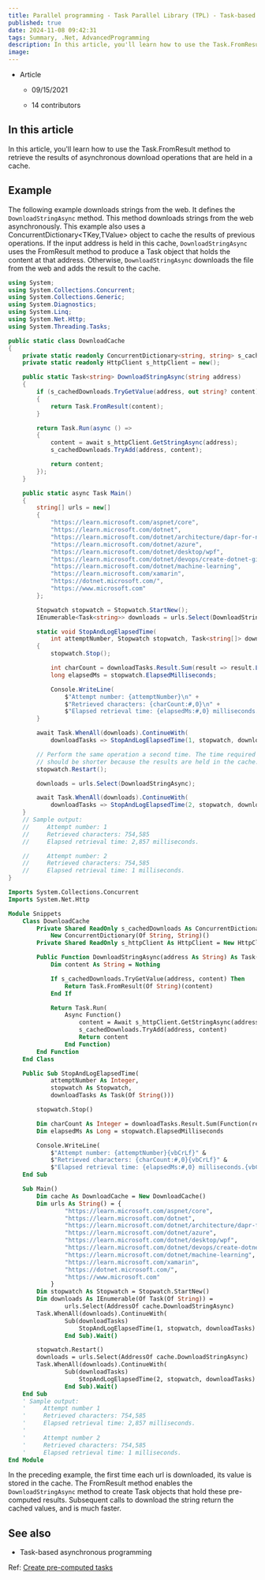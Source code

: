 ```yaml
---
title: Parallel programming - Task Parallel Library (TPL) - Task-based asynchronous programming - Create pre-computed tasks
published: true
date: 2024-11-08 09:42:31
tags: Summary, .Net, AdvancedProgramming
description: In this article, you'll learn how to use the Task.FromResult method to retrieve the results of asynchronous download operations that are held in a cache. The FromResult method returns a finished Task<TResult> object that holds the provided value as its Result property. This method is useful when you perform an asynchronous operation that returns a Task<TResult> object, and the result of that Task<TResult> object is already computed.
image:
---
```

- Article

  - 09/15/2021

  - 14 contributors

## In this article

In this article, you'll learn how to use the Task.FromResult method to retrieve the results of asynchronous download operations that are held in a cache.

## Example

The following example downloads strings from the web. It defines the ```DownloadStringAsync``` method. This method downloads strings from the web asynchronously. This example also uses a ConcurrentDictionary<TKey,TValue> object to cache the results of previous operations. If the input address is held in this cache, ```DownloadStringAsync``` uses the FromResult method to produce a Task<TResult> object that holds the content at that address. Otherwise, ```DownloadStringAsync``` downloads the file from the web and adds the result to the cache.

```csharp
using System;
using System.Collections.Concurrent;
using System.Collections.Generic;
using System.Diagnostics;
using System.Linq;
using System.Net.Http;
using System.Threading.Tasks;

public static class DownloadCache
{
    private static readonly ConcurrentDictionary<string, string> s_cachedDownloads = new();
    private static readonly HttpClient s_httpClient = new();

    public static Task<string> DownloadStringAsync(string address)
    {
        if (s_cachedDownloads.TryGetValue(address, out string? content))
        {
            return Task.FromResult(content);
        }

        return Task.Run(async () =>
        {
            content = await s_httpClient.GetStringAsync(address);
            s_cachedDownloads.TryAdd(address, content);

            return content;
        });
    }

    public static async Task Main()
    {
        string[] urls = new[]
        {
            "https://learn.microsoft.com/aspnet/core",
            "https://learn.microsoft.com/dotnet",
            "https://learn.microsoft.com/dotnet/architecture/dapr-for-net-developers",
            "https://learn.microsoft.com/dotnet/azure",
            "https://learn.microsoft.com/dotnet/desktop/wpf",
            "https://learn.microsoft.com/dotnet/devops/create-dotnet-github-action",
            "https://learn.microsoft.com/dotnet/machine-learning",
            "https://learn.microsoft.com/xamarin",
            "https://dotnet.microsoft.com/",
            "https://www.microsoft.com"
        };

        Stopwatch stopwatch = Stopwatch.StartNew();
        IEnumerable<Task<string>> downloads = urls.Select(DownloadStringAsync);

        static void StopAndLogElapsedTime(
            int attemptNumber, Stopwatch stopwatch, Task<string[]> downloadTasks)
        {
            stopwatch.Stop();

            int charCount = downloadTasks.Result.Sum(result => result.Length);
            long elapsedMs = stopwatch.ElapsedMilliseconds;

            Console.WriteLine(
                $"Attempt number: {attemptNumber}\n" +
                $"Retrieved characters: {charCount:#,0}\n" +
                $"Elapsed retrieval time: {elapsedMs:#,0} milliseconds.\n");
        }

        await Task.WhenAll(downloads).ContinueWith(
            downloadTasks => StopAndLogElapsedTime(1, stopwatch, downloadTasks));

        // Perform the same operation a second time. The time required
        // should be shorter because the results are held in the cache.
        stopwatch.Restart();

        downloads = urls.Select(DownloadStringAsync);

        await Task.WhenAll(downloads).ContinueWith(
            downloadTasks => StopAndLogElapsedTime(2, stopwatch, downloadTasks));
    }
    // Sample output:
    //     Attempt number: 1
    //     Retrieved characters: 754,585
    //     Elapsed retrieval time: 2,857 milliseconds.

    //     Attempt number: 2
    //     Retrieved characters: 754,585
    //     Elapsed retrieval time: 1 milliseconds.
}
```

```vb
Imports System.Collections.Concurrent
Imports System.Net.Http

Module Snippets
    Class DownloadCache
        Private Shared ReadOnly s_cachedDownloads As ConcurrentDictionary(Of String, String) =
            New ConcurrentDictionary(Of String, String)()
        Private Shared ReadOnly s_httpClient As HttpClient = New HttpClient()

        Public Function DownloadStringAsync(address As String) As Task(Of String)
            Dim content As String = Nothing

            If s_cachedDownloads.TryGetValue(address, content) Then
                Return Task.FromResult(Of String)(content)
            End If

            Return Task.Run(
                Async Function()
                    content = Await s_httpClient.GetStringAsync(address)
                    s_cachedDownloads.TryAdd(address, content)
                    Return content
                End Function)
        End Function
    End Class

    Public Sub StopAndLogElapsedTime(
            attemptNumber As Integer,
            stopwatch As Stopwatch,
            downloadTasks As Task(Of String()))

        stopwatch.Stop()

        Dim charCount As Integer = downloadTasks.Result.Sum(Function(result) result.Length)
        Dim elapsedMs As Long = stopwatch.ElapsedMilliseconds

        Console.WriteLine(
            $"Attempt number: {attemptNumber}{vbCrLf}" &
            $"Retrieved characters: {charCount:#,0}{vbCrLf}" &
            $"Elapsed retrieval time: {elapsedMs:#,0} milliseconds.{vbCrLf}")
    End Sub

    Sub Main()
        Dim cache As DownloadCache = New DownloadCache()
        Dim urls As String() = {
                "https://learn.microsoft.com/aspnet/core",
                "https://learn.microsoft.com/dotnet",
                "https://learn.microsoft.com/dotnet/architecture/dapr-for-net-developers",
                "https://learn.microsoft.com/dotnet/azure",
                "https://learn.microsoft.com/dotnet/desktop/wpf",
                "https://learn.microsoft.com/dotnet/devops/create-dotnet-github-action",
                "https://learn.microsoft.com/dotnet/machine-learning",
                "https://learn.microsoft.com/xamarin",
                "https://dotnet.microsoft.com/",
                "https://www.microsoft.com"
            }
        Dim stopwatch As Stopwatch = Stopwatch.StartNew()
        Dim downloads As IEnumerable(Of Task(Of String)) =
                urls.Select(AddressOf cache.DownloadStringAsync)
        Task.WhenAll(downloads).ContinueWith(
                Sub(downloadTasks)
                    StopAndLogElapsedTime(1, stopwatch, downloadTasks)
                End Sub).Wait()

        stopwatch.Restart()
        downloads = urls.Select(AddressOf cache.DownloadStringAsync)
        Task.WhenAll(downloads).ContinueWith(
                Sub(downloadTasks)
                    StopAndLogElapsedTime(2, stopwatch, downloadTasks)
                End Sub).Wait()
    End Sub
    ' Sample output:
    '     Attempt number 1
    '     Retrieved characters: 754,585
    '     Elapsed retrieval time: 2,857 milliseconds.
    '
    '     Attempt number 2
    '     Retrieved characters: 754,585
    '     Elapsed retrieval time: 1 milliseconds.
End Module
```

In the preceding example, the first time each url is downloaded, its value is stored in the cache. The FromResult method enables the ```DownloadStringAsync``` method to create Task<TResult> objects that hold these pre-computed results. Subsequent calls to download the string return the cached values, and is much faster.

## See also

- Task-based asynchronous programming

Ref: [Create pre-computed tasks](https://learn.microsoft.com/en-us/dotnet/standard/parallel-programming/how-to-create-pre-computed-tasks)